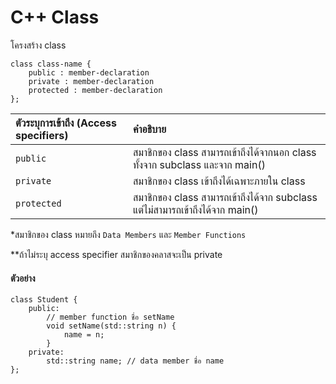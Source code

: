 # C++ Class
โครงสร้าง class
```
class class-name {
    public : member-declaration
    private : member-declaration
    protected : member-declaration
};
```
|ตัวระบุการเข้าถึง (Access specifiers)|คำอธิบาย|
|:---|:--|
|`public`|สมาชิกของ class สามารถเข้าถึงได้จากนอก class ทั้งจาก subclass และจาก main()|
|`private`|สมาชิกของ class เข้าถึงได้เฉพาะภายใน class|
|`protected`|สมาชิกของ class สามารถเข้าถึงได้จาก subclass แต่ไม่สามารถเข้าถึงได้จาก main()|

*สมาชิกของ class หมายถึง `Data Members` และ `Member Functions`

**ถ้าไม่ระบุ access specifier สมาชิกของคลาสจะเป็น private

#### ตัวอย่าง
```
class Student {
    public:
        // member function ชื่อ setName
        void setName(std::string n) {
            name = n;
        }
    private:
        std::string name; // data member ชื่อ name
};
```
